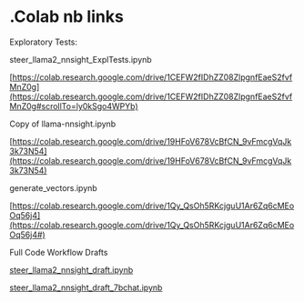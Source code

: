 # .Colab nb links

Exploratory Tests:

steer_llama2_nnsight_ExplTests.ipynb

[https://colab.research.google.com/drive/1CEFW2fIDhZZ08ZlpgnfEaeS2fvfMnZ0g](https://colab.research.google.com/drive/1CEFW2fIDhZZ08ZlpgnfEaeS2fvfMnZ0g#scrollTo=ly0kSgo4WPYb)

Copy of llama-nnsight.ipynb

[https://colab.research.google.com/drive/19HFoV678VcBfCN_9vFmcgVqJk3k73N54](https://colab.research.google.com/drive/19HFoV678VcBfCN_9vFmcgVqJk3k73N54)

generate_vectors.ipynb

[https://colab.research.google.com/drive/1Qy_QsOh5RKcjguU1Ar6Zq6cMEoOq56j4](https://colab.research.google.com/drive/1Qy_QsOh5RKcjguU1Ar6Zq6cMEoOq56j4#)

Full Code Workflow Drafts

[steer_llama2_nnsight_draft.ipynb](https://colab.research.google.com/drive/172FZBqjhnFtkVlWYvHKuPUlWIdNlr9vV)

[steer_llama2_nnsight_draft_7bchat.ipynb](https://colab.research.google.com/drive/1c0FcOpM6ltSUoaTaqVtD_mhmjeeHOsZT)